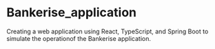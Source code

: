 # Bankerise_application
Creating a web application using React, TypeScript, and Spring Boot to simulate the operationof the Bankerise application.
